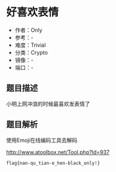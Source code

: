# 好喜欢表情

- 作者：Only
- 参考：-
- 难度：Trivial
- 分类：Crypto
- 镜像：-
- 端口：-

## 题目描述

小明上网冲浪的时候最喜欢发表情了

## 题目解析

使用Emoji在线编码工具去解码

 http://www.atoolbox.net/Tool.php?Id=937

`flag{nan-qu_tian-e_hen-black_only!}`
